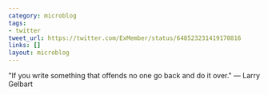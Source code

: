 ```yaml
---
category: microblog
tags:
- twitter
tweet_url: https://twitter.com/ExMember/status/648523231419170816
links: []
layout: microblog
---
```

"If you write something that offends no one go back and do it over." — Larry Gelbart
